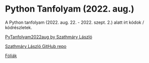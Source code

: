 # Python Tanfolyam (2022. aug.)
A Python tanfolyam (2022. aug. 22. - 2022. szept. 2.) alatt írt kódok / kódrészletek.

[PyTanfolyam2022aug by Szathmáry László](https://arato.inf.unideb.hu/szathmary.laszlo/pmwiki/index.php?n=Acad.PyTanfolyam2022aug)

[Szathmáry László GitHub repo](https://github.com/jabbalaci/PythonTanfolyam2022aug)

[Fóliák](https://jabbalaci.github.io/teaching-assets/hun/python/foliak/index.html)